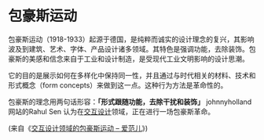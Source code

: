 # 包豪斯运动

包豪斯运动（1918-1933）起源于德国，是纯粹而诚实的设计理念的复兴，其影响波及到建筑、艺术、字体、产品设计诸多领域。其特色是强调功能，去除装饰。包豪斯的美感和信念来自于工业和设计制造，是受现代工业文明影响的设计思潮。

它的目的是展示如何在多样化中保持同一性，并且通过与时代相关的材料、技术和形式概念（form concepts）来做到这一点。这种行为方法是革命性的。

包豪斯的理念用两句话形容：**「形式跟随功能，去除干扰和装饰」** johnnyholland 网站的Rahul Sen 认为在[交互设计](https://www.uisdc.com/tag/交互设计 "交互设计")领域，正在进行一场包豪斯革命。

(来自《[交互设计领域的包豪斯运动 – 爱范儿](https://link.uisdc.com?redirect=http://www.ifanr.com/38596 "交互设计领域的包豪斯运动 – 爱范儿")》)
